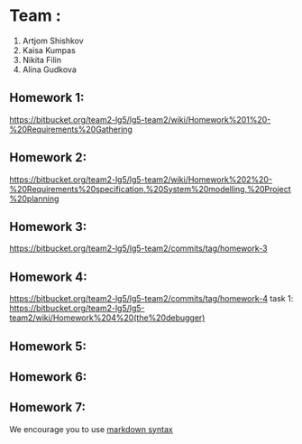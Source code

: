 # Team <write your team name here>:
1. Artjom Shishkov
2. Kaisa Kumpas
3. Nikita Filin
4. Alina Gudkova

## Homework 1:
https://bitbucket.org/team2-lg5/lg5-team2/wiki/Homework%201%20-%20Requirements%20Gathering 

## Homework 2:
https://bitbucket.org/team2-lg5/lg5-team2/wiki/Homework%202%20-%20Requirements%20specification,%20System%20modelling,%20Project%20planning

## Homework 3:
https://bitbucket.org/team2-lg5/lg5-team2/commits/tag/homework-3

## Homework 4:
https://bitbucket.org/team2-lg5/lg5-team2/commits/tag/homework-4
task 1: https://bitbucket.org/team2-lg5/lg5-team2/wiki/Homework%204%20(the%20debugger)

## Homework 5:
<Links to the solution>

## Homework 6:
<Links to the solution>

## Homework 7:
<Links to the solution>

We encourage you to use [markdown syntax](https://confluence.atlassian.com/bitbucketserver/markdown-syntax-guide-776639995.html)